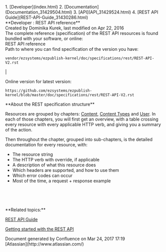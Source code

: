 <div id="page">
<div id="main" class="aui-page-panel">
<div id="main-header">
<div id="breadcrumb-section">
1.  [Developer](index.html)
2.  [Documentation](Documentation_31429504.html)
3.  [API](API_31429524.html)
4.  [REST API Guide](REST-API-Guide_31430286.html)

</div>
**Developer : REST API reference**

</div>
<div id="content" class="view">
<div class="page-metadata">
Created by Dominika Kurek, last modified on Apr 22, 2016

</div>
<div id="main-content" class="wiki-content group">
<div class="contentLayout2">
<div class="columnLayout two-right-sidebar"
data-layout="two-right-sidebar">
<div class="cell normal" data-type="normal">
<div class="innerCell">
The complete reference (specification) of the REST API resources is
found bundled with your software, or online:

<div
class="confluence-information-macro confluence-information-macro-information">
REST API reference

<div class="confluence-information-macro-body">
Path to where you can find specification of the version you have:

`vendor/ezsystems/ezpublish-kernel/doc/specifications/rest/REST-API-V2.rst`

|

Online version for latest version:

`https://github.com/ezsystems/ezpublish-kernel/blob/master/doc/specifications/rest/REST-API-V2.rst`

</div>
</div>
**About the REST specification structure**

Resources are grouped by chapters:
[Content](https://github.com/ezsystems/ezpublish-kernel/blob/master/doc/specifications/rest/REST-API-V2.rst#content),
[Content
Types](https://github.com/ezsystems/ezpublish-kernel/blob/master/doc/specifications/rest/REST-API-V2.rst#content-types)
and [User](https://github.com/ezsystems/ezpublish-kernel/blob/master/doc/specifications/rest/REST-API-V2.rst#user-management).
In each of those chapters, you will first get an overview, with a table
crossing every resource with every applicable HTTP verb, and giving you
a summary of the action.

Then throughout the chapter, grouped into sub-chapters, is the detailed
documentation for every resource, with:

-   The resource string
-   The HTTP verb with override, if applicable
-   A description of what this resource does
-   Which headers are supported, and how to use them
-   Which error codes can occur
-   Most of the time, a request + response example

 

 

</div>
</div>
<div class="cell aside" data-type="aside">
<div class="innerCell">
**Related topics:**

[REST API Guide](REST-API-Guide_31430286.html)

[Getting started with the REST
API](Getting-started-with-the-REST-API_31430289.html)

</div>
</div>
</div>
</div>
</div>
</div>
</div>
<div id="footer" role="contentinfo">
<div class="section footer-body">
Document generated by Confluence on Mar 24, 2017 17:19

<div id="footer-logo">
[Atlassian](http://www.atlassian.com/)

</div>
</div>
</div>
</div>

